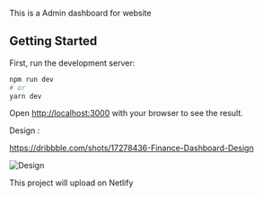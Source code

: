 This is a Admin dashboard for website

## Getting Started

First, run the development server:

```bash
npm run dev
# or
yarn dev
```

Open [http://localhost:3000](http://localhost:3000) with your browser to see the result.

Design :

https://dribbble.com/shots/17278436-Finance-Dashboard-Design

![Design](https://user-images.githubusercontent.com/61544097/184239115-1b86907a-5b4e-4ac2-a4c3-d7c6c789edb3.jpg)

This project will upload on Netlify
